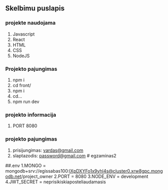 ##  Skelbimu puslapis

### projekte naudojama
1. Javascript
2. React
3. HTML
4. CSS
5. NodeJS


### Projekto pajungimas

1. npm i
2. cd front/
3. npm i
4. cd...
5. npm run dev

### projekto informacija
1. PORT 8080

### projekto pajungimas
1. prisijungimas: vardas@gmail.com
2. slaptazodis: password@gmail.com
#   e g z a m i n a s 2 

##.env
1.MONGO = mongodb+srv://egissabas100:IXpDXYFo1x9yhl4s@cluster0.xrw8gpc.mongodb.net/project_owner
2.PORT = 8080
3.NODE_ENV = development
4.JWT_SECRET = neprisikiskiaposteliaudamasis
 
 
